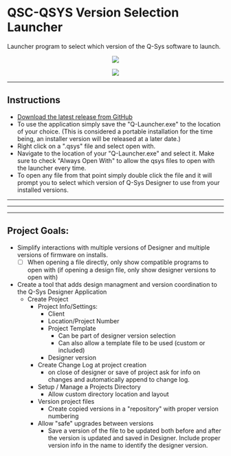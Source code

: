 # QSC-QSYS Version Selection Launcher
 Launcher program to select which version of the Q-Sys software to launch.
<!--
![screenshot](https://github.com/mckay115/QSC-QSYS-Launcher/blob/main/screenshots/icon.png?raw=true)
 -->
 <p align="center">
  <img src="https://github.com/mckay115/QSC-QSYS-Launcher/blob/main/screenshots/icon-small.png?raw=true" />
</p>

 
 <!--
![screenshot](https://raw.githubusercontent.com/mckay115/QSC-QSYS-Launcher/main/screenshots/choice2.png?token=ABXNU2J4JIVAESPW6NSTDMLBQU3ES)
-->

<p align="center">
  <img src="https://raw.githubusercontent.com/mckay115/QSC-QSYS-Launcher/main/screenshots/choice2.png?token=ABXNU2J4JIVAESPW6NSTDMLBQU3ES" />
</p>

---


## Instructions

- [Download the latest release from GitHub](https://github.com/mckay115/QSC-QSYS-Launcher/releases/latest)
- To use the application simply save the "Q-Launcher.exe" to the location of your choice. (This is considered a portable installation for the time being, an installer version will be released at a later date.)
- Right click on a ".qsys" file and select open with.
- Navigate to the location of your "Q-Launcher.exe" and select it. Make sure to check "Always Open With" to allow the qsys files to open with the launcher every time.
- To open any file from that point simply double click the file and it will prompt you to select which version of Q-Sys Designer to use from your installed versions.


---
---
---
## Project Goals:

- Simplify interactions with multiple versions of Designer and multiple versions of firmware on installs.
    - [ ] When opening a file directly, only show compatible programs to open with (if opening a design file, only show designer versions to open with)
- Create a tool that adds design managment and version coordination to the Q-Sys Designer Application
    - Create Project
        - Project Info/Settings:
            - Client
            - Location/Project Number
            - Project Template
                - Can be part of designer version selection
                - Can also allow a template file to be used (custom or included)
            - Designer version
        - Create Change Log at project creation
            - on close of designer or save of project ask for info on changes and automatically append to change log.
        - Setup / Manage a Projects Directory
            - Allow custom directory location and layout
        - Version project files
            - Create copied versions in a "repository" with proper version numbering
        - Allow "safe" upgrades between versions
            - Save a version of the file to be updated both before and after the version is updated and saved in Designer. Include proper version info in the name to identify the designer version.